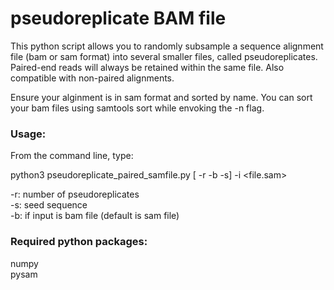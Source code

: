 # pseudoreplicate BAM file
This python script allows you to randomly subsample a sequence alignment file (bam or sam format) into several smaller files, called pseudoreplicates. Paired-end reads will always be retained within the same file. Also compatible with non-paired alignments. 

Ensure your alginment is in sam format and sorted by name. You can sort your bam files using samtools sort while envoking the -n flag.

### Usage: 
From the command line, type:

python3 pseudoreplicate_paired_samfile.py [ -r -b -s] -i <file.sam>

-r: number of pseudoreplicates\
-s: seed sequence\
-b: if input is bam file (default is sam file)

### Required python packages:
numpy \
pysam

